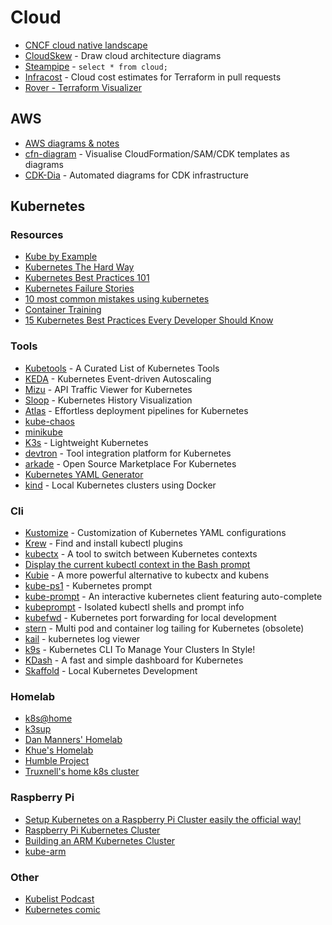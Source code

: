 # Cloud

* [CNCF cloud native landscape](https://landscape.cncf.io)
* [CloudSkew](https://www.cloudskew.com) - Draw cloud architecture diagrams
* [Steampipe](https://steampipe.io) - `select * from cloud;`
* [Infracost](https://www.infracost.io) - Cloud cost estimates for Terraform in pull requests
* [Rover - Terraform Visualizer](https://github.com/im2nguyen/rover)

## AWS

* [AWS diagrams & notes](https://www.awsgeek.com)
* [cfn-diagram](https://github.com/mhlabs/cfn-diagram) - Visualise CloudFormation/SAM/CDK templates as diagrams
* [CDK-Dia](https://github.com/pistazie/cdk-dia) - Automated diagrams for CDK infrastructure

## Kubernetes

### Resources

* [Kube by Example](http://kubebyexample.com)
* [Kubernetes The Hard Way](https://github.com/kelseyhightower/kubernetes-the-hard-way)
* [Kubernetes Best Practices 101](https://github.com/diegolnasc/kubernetes-best-practices)
* [Kubernetes Failure Stories](https://k8s.af)
* [10 most common mistakes using kubernetes](https://blog.pipetail.io/posts/2020-05-04-most-common-mistakes-k8s)
* [Container Training](https://container.training)
* [15 Kubernetes Best Practices Every Developer Should Know](https://spacelift.io/blog/kubernetes-best-practices)

### Tools

* [Kubetools](https://collabnix.github.io/kubetools) - A Curated List of Kubernetes Tools
* [KEDA](https://keda.sh) - Kubernetes Event-driven Autoscaling
* [Mizu](https://getmizu.io) - API Traffic Viewer for Kubernetes
* [Sloop](https://github.com/salesforce/sloop) - Kubernetes History Visualization
* [Atlas](https://greenops.io/atlas) - Effortless deployment pipelines for Kubernetes
* [kube-chaos](https://github.com/Shogan/kube-chaos)
* [minikube](https://minikube.sigs.k8s.io)
* [K3s](https://k3s.io) - Lightweight Kubernetes
* [devtron](https://github.com/devtron-labs/devtron) - Tool integration platform for Kubernetes
* [arkade](https://github.com/alexellis/arkade) - Open Source Marketplace For Kubernetes
* [Kubernetes YAML Generator](https://k8syaml.com)
* [kind](https://kind.sigs.k8s.io) - Local Kubernetes clusters using Docker

### Cli

* [Kustomize](https://kustomize.io) - Customization of Kubernetes YAML configurations
* [Krew](https://github.com/kubernetes-sigs/krew) - Find and install kubectl plugins
* [kubectx](https://ahmet.im/blog/kubectx) - A tool to switch between Kubernetes contexts
* [Display the current kubectl context in the Bash prompt](https://pracucci.com/display-the-current-kubelet-context-in-the-bash-prompt.html)
* [Kubie](https://github.com/sbstp/kubie) - A more powerful alternative to kubectx and kubens
* [kube-ps1](https://github.com/jonmosco/kube-ps1) - Kubernetes prompt
* [kube-prompt](https://github.com/c-bata/kube-prompt) - An interactive kubernetes client featuring auto-complete
* [kubeprompt](https://github.com/jlesquembre/kubeprompt) - Isolated kubectl shells and prompt info
* [kubefwd](https://kubefwd.com) - Kubernetes port forwarding for local development
* [stern](https://github.com/wercker/stern) - Multi pod and container log tailing for Kubernetes (obsolete)
* [kail](https://github.com/boz/kail) - kubernetes log viewer
* [k9s](https://k9scli.io) - Kubernetes CLI To Manage Your Clusters In Style!
* [KDash](https://github.com/kdash-rs/kdash) - A fast and simple dashboard for Kubernetes
* [Skaffold](https://skaffold.dev) - Local Kubernetes Development

### Homelab

* [k8s@home](https://docs.k8s-at-home.com)
* [k3sup](https://github.com/alexellis/k3sup)
* [Dan Manners' Homelab](https://github.com/danmanners/homelab-kube-cluster)
* [Khue's Homelab](https://github.com/khuedoan/homelab)
* [Humble Project](https://github.com/locmai/humble)
* [Truxnell's home k8s cluster](https://github.com/onedr0p/home-cluster)

### Raspberry Pi

* [Setup Kubernetes on a Raspberry Pi Cluster easily the official way!](https://blog.hypriot.com/post/setup-kubernetes-raspberry-pi-cluster)
* [Raspberry Pi Kubernetes Cluster](https://chrisshort.net/my-raspberry-pi-kubernetes-cluster)
* [Building an ARM Kubernetes Cluster](https://itnext.io/building-an-arm-kubernetes-cluster-ef31032636f9)
* [kube-arm](https://github.com/lahsivjar/kube-arm)

### Other

* [Kubelist Podcast](https://kubelist.com/podcast)
* [Kubernetes comic](https://cloud.google.com/kubernetes-engine/kubernetes-comic)
